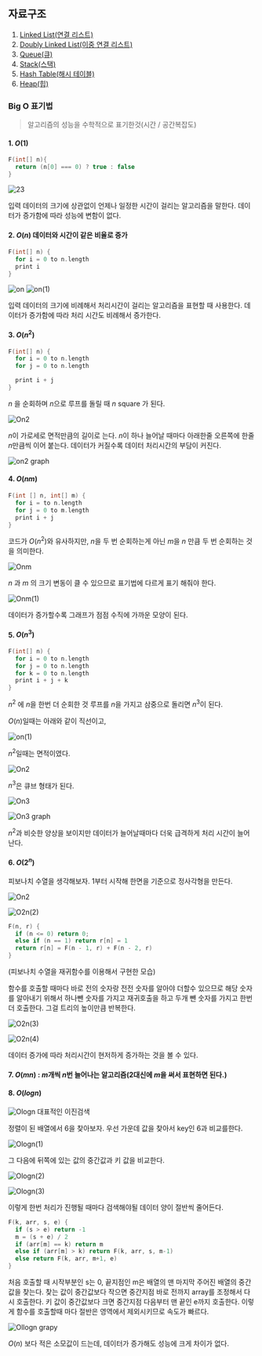 ## 자료구조
 
1. [Linked List(연결 리스트)](/data-structures/linkedList.md)
2. [Doubly Linked List(이중 연결 리스트)](/data-structures/doublyLinkedList.md)
3. [Queue(큐)](/data-structures/queue.md)
4. [Stack(스택)](/data-structures/stack.md)
5. [Hash Table(해시 테이블)](/data-structures/hashTable.md)
6. [Heap(힙)](/data-structures/heap.md)


### Big O 표기법

> 알고리즘의 성능을 수학적으로 표기한것(시간 / 공간복잡도)

#### 1. $O(1)$

```c
F(int[] n){
  return (n[0] === 0) ? true : false
}
```

![23](https://github.com/kwhong95/coding-interview-study/assets/70752848/966e263d-41e2-432b-8fc1-1843d8629231)

입력 데이터의 크기에 상관없이 언제나 일정한 시간이 걸리는 알고리즘을 말한다.
데이터가 증가함에 따라 성능에 변함이 없다.

#### 2. $O(n)$ 데이터와 시간이 같은 비율로 증가

```c
F(int[] n) {
  for i = 0 to n.length
  print i
}
```

![on](https://github.com/kwhong95/coding-interview-study/assets/70752848/f8243838-1b8d-4d4d-8714-c0edf25e36de)
![on(1)](https://github.com/kwhong95/coding-interview-study/assets/70752848/876d3d2c-8fbf-4606-b018-9c6c647cc661)

입력 데이터의 크기에 비례해서 처리시간이 걸리는 알고리즘을 표현할 때 사용한다.
데이터가 증가함에 따라 처리 시간도 비례해서 증가한다.

#### 3. $O(n^2)$

```c
F(int[] n) {
  for i = 0 to n.length
  for j = 0 to n.length

  print i + j
}
```

$n$ 을 순회하며 $n$으로 루프를 돌릴 때 $n$ square 가 된다.

![On2](https://github.com/kwhong95/coding-interview-study/assets/70752848/f1b2e6bd-b5b0-40b3-af1c-60271fe1283f)

$n$이 가로세로 면적만큼의 길이로 는다.
$n$이 하나 늘어날 때마다 아래한줄 오른쪽에 한줄 $n$만큼씩 이어 붙는다.
데이터가 커질수록 데이터 처리시간의 부담이 커진다.

![on2 graph](https://github.com/kwhong95/coding-interview-study/assets/70752848/9bbf8da4-6600-4488-8962-bf31fcffc09c)

#### 4. $O(nm)$

```c
F(int [] n, int[] m) {
  for i = to n.length
  for j = 0 to m.length
  print i + j
}
```

코드가 $O(n^2)$와 유사하지만, $n$을 두 번 순회하는게 아닌 $m$을 $n$ 만큼 두 번 순회하는 것을 의미한다.

![Onm](https://github.com/kwhong95/coding-interview-study/assets/70752848/e0355956-8328-48d6-aa40-11d3b756057c)

$n$ 과 $m$ 의 크기 변동이 클 수 있으므로 표기법에 다르게 표기 해줘야 한다.

![Onm(1)](https://github.com/kwhong95/coding-interview-study/assets/70752848/f3d2c5c5-567a-4bb9-ac44-8f66e957ade8)

데이터가 증가할수록 그래프가 점점 수직에 가까운 모양이 된다.

#### 5. $O(n^3)$

```c
F(int[] n) {
  for i = 0 to n.length
  for j = 0 to n.length
  for k = 0 to n.length
  print i + j + k
}
```

$n^2$ 에 $n$을 한번 더 순회한 것
  루프를 $n$을 가지고 삼중으로 돌리면 $n^3$이 된다.


$O(n)$일때는 아래와 같이 직선이고,

![on(1)](https://github.com/kwhong95/coding-interview-study/assets/70752848/876d3d2c-8fbf-4606-b018-9c6c647cc661)

$n^2$일때는 면적이였다.

![On2](https://github.com/kwhong95/coding-interview-study/assets/70752848/f1b2e6bd-b5b0-40b3-af1c-60271fe1283f)

$n^3$은 큐브 형태가 된다.

![On3](https://github.com/kwhong95/coding-interview-study/assets/70752848/8040a7a1-46b2-4606-95d7-60cb3905ff1a)

![On3 graph](https://github.com/kwhong95/coding-interview-study/assets/70752848/459ebb5a-a7df-48cf-a77d-454c296ea4da)

$n^2$과 비슷한 양상을 보이지만 데이터가 늘어날때마다 더욱 급격하게 처리 시간이 늘어난다.

#### 6. $O(2^n)$ 

피보나치 수열을 생각해보자.
  1부터 시작해 한면을 기준으로 정사각형을 만든다.

![On2](https://github.com/kwhong95/coding-interview-study/assets/70752848/b534e6f1-6212-4e8a-ac65-38a849efd6f6)

![O2n(2)](https://github.com/kwhong95/coding-interview-study/assets/70752848/370ed85f-89f5-447a-8d3f-a171649710f5)

```c
F(n, r) {
  if (n <= 0) return 0;
  else if (n == 1) return r[n] = 1
  return r[n] = F(n - 1, r) + F(n - 2, r)
}
```
(피보나치 수열을 재귀함수를 이용해서 구현한 모습)

  함수를 호출할 때마다 바로 전의 숫자랑 전전 숫자를 알아야 더할수 있으므로 해당 숫자를 알아내기 위해서
  하나뺀 숫자를 가지고 재귀호출을 하고 두개 뺀 숫자를 가지고 한번 더 호출한다.
  그걸 트리의 높이만큼 반복한다.

![O2n(3)](https://github.com/kwhong95/coding-interview-study/assets/70752848/964f7ae6-2394-4f09-85d6-f2a72726fbec)

![O2n(4)](https://github.com/kwhong95/coding-interview-study/assets/70752848/74f852e1-2ebd-4538-9f8d-d9006606fd3c)

데이터 증가에 따라 처리시간이 현저하게 증가하는 것을 볼 수 있다.

#### 7. $O(mn)$ : $m$개씩 $n$번 늘어나는 알고리즘(2대신에 $m$을 써서 표현하면 된다.)

#### 8. $O(logn)$

![Ologn](https://github.com/kwhong95/coding-interview-study/assets/70752848/3d06ef0a-c6f2-4a55-a47f-40700193d8ef)
대표적인 이진검색

정렬이 된 배열에서 6을 찾아보자.
우선 가운데 값을 찾아서 key인 6과 비교를한다.

![Ologn(1)](https://github.com/kwhong95/coding-interview-study/assets/70752848/d24f2c18-ca83-4fc0-8b8f-6ec72a2db381)

그 다음에 뒤쪽에 있는 값의 중간값과 키 값을 비교한다.

![Ologn(2)](https://github.com/kwhong95/coding-interview-study/assets/70752848/7209ec03-13fa-4cac-b89f-047c82ac6f60)

![Ologn(3)](https://github.com/kwhong95/coding-interview-study/assets/70752848/8c7030e8-db3c-4bfa-bb23-f65b517304b5)

이렇게 한번 처리가 진행될 때마다 검색해야될 데이터 양이 절반씩 줄어든다.

```c
F(k, arr, s, e) {
  if (s > e) return -1 
  m = (s + e) / 2
  if (arr[m] == k) return m
  else if (arr[m] > k) return F(k, arr, s, m-1)
  else return F(k, arr, m+1, e)
}
```

처음 호출할 때 시작부분인 s는 0, 끝지점인 m은 배열의 맨 마지막
  주어진 배열의 중간값을 찾는다.
  찾는 값이 중간값보다 작으면 중간지점 바로 전까지 array를 조정해서 다시 호출한다.
  키 값이 중간값보다 크면 중간지점 다음부터 맨 끝인 e까지 호출한다.
  이렇게 함수를 호출할때 마다 절반은 영역에서 제외시키므로 속도가 빠르다.


![Ollogn grapy](https://github.com/kwhong95/coding-interview-study/assets/70752848/6d93f750-60a5-4938-9d38-8eb34658cbf7)

$O(n)$ 보다 적은 소모값이 드는데, 데이터가 증가해도 성능에 크게 차이가 없다.


